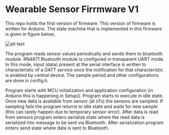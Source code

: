 # Wearable Sensor Firrmware V1

This repo holds the first version of firmware. This version of firmware is written for Arduino. The state machine that is implemented in this firmware is given in figure below;

![alt text](https://github.com/inovatink/ws-firmware-v1/blob/master/ws-firmware-v1-state-diagram.PNG "State Diagram")

The program reads sensor values periodically and sends them to bluetooth module. RN4871 Bluetooth module is configured in transparent UART mode. In this mode, input (data) present at the serial interface is written to characteristic of a GATT service once the notification for that characteristic is enabled by central device. The sample period and other configurations are done in config.h.

Program starts with MCU initialization and application configuration (in Arduino this is happening in Setup(). Program starts to execute in idle state. Once new data is available from sensor (at nTs) the sensors are sampled. If sampling fails the program returns to idle state and waits for new sample (this can rarely happen due to temporary sensor error). After data is read from sensors program enters serialize state where the read data is serialized into message to be sent via Bluetooth. After serialization program enters send state where data is sent to Bluetooth.
